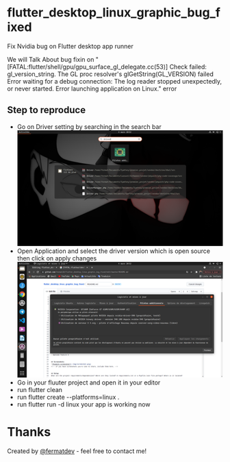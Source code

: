 # flutter_desktop_linux_graphic_bug_fixed
Fix Nvidia bug on Flutter desktop app runner

We will Talk About bug fixin on "[FATAL:flutter/shell/gpu/gpu_surface_gl_delegate.cc(53)] Check failed: gl_version_string. The GL proc resolver's glGetString(GL_VERSION) failed Error waiting for a debug connection: The log reader stopped unexpectedly, or never started. Error launching application on Linux." error

## Step to reproduce
- Go on Driver setting by searching in the search bar
![Example screenshot](./1fix.png)
- Open Application and select the driver version which is open source then click on apply changes
![Example screenshot](./2fix.png)
- Go in your fluuter project and open it in your editor
- run flutter clean
- run flutter create --platforms=linux .
- run flutter run -d linux your app is working now


# Thanks
Created by [@fermatdev](https://www.mailto:aimericpouga28@gmail.com) - feel free to contact me!
